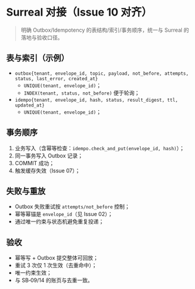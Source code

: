 # Surreal 对接（Issue 10 对齐）

> 明确 Outbox/Idempotency 的表结构/索引/事务顺序，统一与 Surreal 的落地与验收口径。

## 表与索引（示例）

- `outbox{tenant, envelope_id, topic, payload, not_before, attempts, status, last_error, created_at}`
  - `UNIQUE(tenant, envelope_id)`；
  - `INDEX(tenant, status, not_before)` 便于轮询；
- `idempo{tenant, envelope_id, hash, status, result_digest, ttl, updated_at}`
  - `UNIQUE(tenant, envelope_id)`；

## 事务顺序

1. 业务写入（含幂等检查：`idempo.check_and_put(envelope_id, hash)`）；
2. 同一事务写入 Outbox 记录；
3. COMMIT 成功；
4. 触发缓存失效（Issue 07）；

## 失败与重放

- Outbox 失败重试按 `attempts/not_before` 控制；
- 幂等幂锚是 `envelope_id`（见 Issue 02）；
- 通过唯一约束与状态机避免重复投递；

## 验收

- 幂等写 + Outbox 提交整体可回放；
- 重试 3 次仅 1 次生效（去重命中）；
- 唯一约束生效；
- 与 SB‑09/14 的账页与去重一致。
